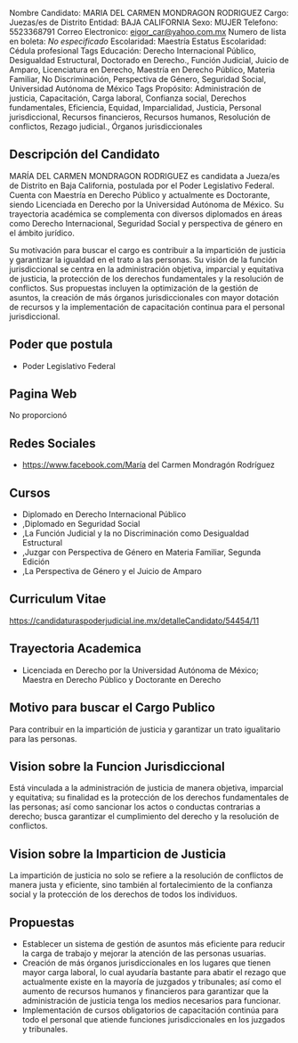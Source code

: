 Nombre Candidato: MARIA DEL CARMEN MONDRAGON RODRIGUEZ
Cargo: Juezas/es de Distrito
Entidad: BAJA CALIFORNIA
Sexo: MUJER
Telefono: 5523368791
Correo Electronico: eigor_car@yahoo.com.mx
Numero de lista en boleta: *No especificado*
Escolaridad: Maestría
Estatus Escolaridad: Cédula profesional
Tags Educación: Derecho Internacional Público, Desigualdad Estructural, Doctorado en Derecho., Función Judicial, Juicio de Amparo, Licenciatura en Derecho, Maestría en Derecho Público, Materia Familiar, No Discriminación, Perspectiva de Género, Seguridad Social, Universidad Autónoma de México
Tags Propósito: Administración de justicia, Capacitación, Carga laboral, Confianza social, Derechos fundamentales, Eficiencia, Equidad, Imparcialidad, Justicia, Personal jurisdiccional, Recursos financieros, Recursos humanos, Resolución de conflictos, Rezago judicial., Órganos jurisdiccionales


## Descripción del Candidato 

MARÍA DEL CARMEN MONDRAGON RODRIGUEZ es candidata a Jueza/es de Distrito en Baja California, postulada por el Poder Legislativo Federal. Cuenta con Maestría en Derecho Público y actualmente es Doctorante, siendo Licenciada en Derecho por la Universidad Autónoma de México. Su trayectoria académica se complementa con diversos diplomados en áreas como Derecho Internacional, Seguridad Social y perspectiva de género en el ámbito jurídico.

Su motivación para buscar el cargo es contribuir a la impartición de justicia y garantizar la igualdad en el trato a las personas. Su visión de la función jurisdiccional se centra en la administración objetiva, imparcial y equitativa de justicia, la protección de los derechos fundamentales y la resolución de conflictos. Sus propuestas incluyen la optimización de la gestión de asuntos, la creación de más órganos jurisdiccionales con mayor dotación de recursos y la implementación de capacitación continua para el personal jurisdiccional.


## Poder que postula

- Poder Legislativo Federal


## Pagina Web

No proporcionó


## Redes Sociales

- https://www.facebook.com/María del Carmen Mondragón Rodríguez


## Cursos

- Diplomado en Derecho Internacional Público
- ,Diplomado en Seguridad Social
- ,La Función Judicial y la no Discriminación como Desigualdad Estructural
- ,Juzgar con Perspectiva de Género en Materia Familiar, Segunda Edición
- ,La Perspectiva de Género y el Juicio de Amparo


## Curriculum Vitae

https://candidaturaspoderjudicial.ine.mx/detalleCandidato/54454/11


## Trayectoria Academica

- Licenciada en Derecho por la Universidad Autónoma de México; Maestra en Derecho Público y Doctorante en Derecho


## Motivo para buscar el Cargo Publico

Para contribuir en la impartición de justicia y garantizar un trato igualitario para las personas.


## Vision sobre la Funcion Jurisdiccional

Está vinculada a la administración de justicia de manera objetiva, imparcial y equitativa; su finalidad es la protección de los derechos fundamentales de las personas; así como sancionar los actos o conductas contrarias a derecho; busca garantizar el cumplimiento del derecho y la resolución de conflictos.


## Vision sobre la Imparticion de Justicia

La impartición de justicia no solo se refiere a la resolución de conflictos de manera justa y eficiente, sino también al fortalecimiento de la confianza social y la protección de los derechos de todos los individuos.


## Propuestas

- Establecer un sistema de gestión de asuntos más eficiente para reducir la carga de trabajo y mejorar la atención de las personas usuarias.
- Creación de más órganos jurisdiccionales en los lugares que tienen mayor carga laboral, lo cual ayudaría bastante para abatir el rezago que actualmente existe en la mayoría de juzgados y tribunales; así como el aumento de recursos humanos y financieros para garantizar que la administración de justicia tenga los medios necesarios para funcionar.
- Implementación de cursos obligatorios de capacitación continúa para todo el personal que atiende funciones jurisdiccionales en los juzgados y tribunales.

